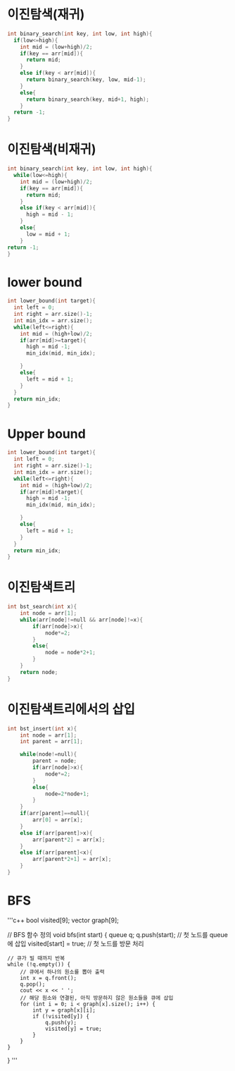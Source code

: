 # 이진탐색(재귀)
```c++
int binary_search(int key, int low, int high){
  if(low<=high){
    int mid = (low+high)/2;
    if(key == arr[mid]){
      return mid;
    }
    else if(key < arr[mid]){
      return binary_search(key, low, mid-1);
    }
    else{
      return binary_search(key, mid+1, high);
    }
  return -1;
}
```
# 이진탐색(비재귀)
```c++
int binary_search(int key, int low, int high){
  while(low<=high){
    int mid = (low+high)/2;
    if(key == arr[mid]){
      return mid;
    }
    else if(key < arr[mid]){
      high = mid - 1;
    }
    else{
      low = mid + 1;
    }
return -1;
}
```

# lower bound
```c++
int lower_bound(int target){
  int left = 0;
  int right = arr.size()-1;
  int min_idx = arr.size();
  while(left<=right){
    int mid = (high+low)/2;
    if(arr[mid]>=target){
      high = mid -1;
      min_idx(mid, min_idx);

    }
    else{
      left = mid + 1;
    }
  }
  return min_idx;
}
```

# Upper bound
```c++
int lower_bound(int target){
  int left = 0;
  int right = arr.size()-1;
  int min_idx = arr.size();
  while(left<=right){
    int mid = (high+low)/2;
    if(arr[mid]>target){
      high = mid -1;
      min_idx(mid, min_idx);

    }
    else{
      left = mid + 1;
    }
  }
  return min_idx;
}
```

# 이진탐색트리
```c++
int bst_search(int x){
    int node = arr[1];
    while(arr[node]!=null && arr[node]!=x){
        if(arr[node]>x){
            node*=2;
        }
        else{
            node = node*2+1;
        }
    }
    return node;
}
```

# 이진탐색트리에서의 삽입
```c++
int bst_insert(int x){
    int node = arr[1];
    int parent = arr[1];

    while(node!=null){
        parent = node;
        if(arr[node]>x){
            node*=2;
        }
        else{
            node=2*node+1;
        }
    }
    if(arr[parent]==null){
        arr[0] = arr[x];
    }
    else if(arr[parent]>x){
        arr[parent*2] = arr[x];
    }
    else if(arr[parent]<x){
        arr[parent*2+1] = arr[x];
    }
}
```


# BFS
'''c++
bool visited[9];
vector<int> graph[9];

// BFS 함수 정의
void bfs(int start) {
    queue<int> q;
    q.push(start); // 첫 노드를 queue에 삽입
    visited[start] = true; // 첫 노드를 방문 처리

    // 큐가 빌 때까지 반복
    while (!q.empty()) {
        // 큐에서 하나의 원소를 뽑아 출력
        int x = q.front();
        q.pop();
        cout << x << ' ';
        // 해당 원소와 연결된, 아직 방문하지 않은 원소들을 큐에 삽입
        for (int i = 0; i < graph[x].size(); i++) {
            int y = graph[x][i];
            if (!visited[y]) {
                q.push(y);
                visited[y] = true;
            }
        }
    }
}
'''
